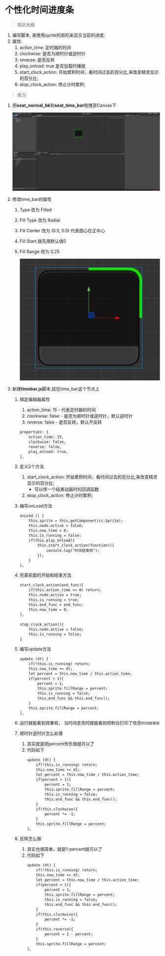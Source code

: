 # 个性化时间进度条

> 知识大纲
1. 编写脚本, 来使用sprite的扇形来显示当前的进度:
2. 属性: 
    1. action_time: 定时器的时间
    2. clockwise: 是否为顺时针或逆时针
    3. reverse:  是否反转
    4. play_onload: true 是否加载时播放
    5. start_clock_action: 开始累积时间，看时间过去的百分比,来改变精灵显示的百分比; 
    6. stop_clock_action: 停止计时累积;
    
> 练习
1. 把**seat_normal_bk**和**seat_time_bar**拖拽至Canvas下
    
    ![](./images/拖拽时间进度条素材.jpg)
    
2. 修改time_bar的属性
    1. Type 改为 Filled
    2. Fill Type 改为 Radial
    3. Fill Center 改为 (0.5, 0.5) 代表圆心在正中心 
    4. Fill Start 就先用默认值0
    5. Fill Range 改为 0.25
    
        ![](./images/time_bar的属性.jpg)   
        
3. 新建**timebar.js**脚本,挂在time_bar这个节点上
    1. 绑定编辑器属性
        1. action_time: 15 - 代表定时器的时间
        2. clockwise: false - 是否为顺时针或逆时针，默认逆时针
        3. reverse:  false  - 是否反转，默认不反转
        ```
        properties: {
            action_time: 15,
            clockwise: false,
            reverse: false,
            play_onload: true,
        },
        ```
    2. 定义2个方法        
        1. start_clock_action: 开始累积时间，看时间过去的百分比,来改变精灵显示的百分比; 
            * 可以传一个结束动画时的回调函数
        2. stop_clock_action: 停止计时累积;  
        
    3. 编写onLoad方法
        ```
        onLoad () {
            this.sprite = this.getComponent(cc.Sprite);
            this.node.active = false;
            this.now_time = 0;
            this.is_running = false;
            if(this.play_onload){
                this.start_clock_action(function(){
                    console.log("时间结束啦");
                });
            }
        },
        ``` 
    4. 完善前面的开始和结束方法
        ```
        start_clock_action(end_func){
            if(this.action_time <= 0) return;
            this.node.active = true;
            this.is_running = true;
            this.end_func = end_func;
            this.now_time = 0;
        },
        
        stop_clock_action(){
            this.node.active = false;
            this.is_running = false;
        }
        ```    
    5. 编写update方法
        ```
        update (dt) {
            if(!this.is_running) return;
            this.now_time += dt;
            let percent = this.now_time / this.action_time;
            if(percent > 1){
                percent = 1;
                this.sprite.fillRange = percent;
                this.is_running = false;
                this.end_func && this.end_func();
            }
            this.sprite.fillRange = percent;
        },
        ```    
    6. 运行就能看到效果啦， 当时间走完时就能看到控制台打印了信息`时间结束啦`
    7. 顺时针逆时针怎么处理
        1. 其实就是把percent传负值就可以了
        2. 代码如下
            ```
            update (dt) {
                if(!this.is_running) return;
                this.now_time += dt;
                let percent = this.now_time / this.action_time;
                if(percent > 1){
                    percent = 1;
                    this.sprite.fillRange = percent;
                    this.is_running = false;
                    this.end_func && this.end_func();
                }
                if(this.clockwise){
                    percent *= -1;
                }
                this.sprite.fillRange = percent;
            },
            ```   
    8. 反转怎么做
        1. 其实也很简单，就是1-percent就可以了
        2. 代码如下
            ```
            update (dt) {
            	if(!this.is_running) return;
            	this.now_time += dt;
            	let percent = this.now_time / this.action_time;
            	if(percent > 1){
            		percent = 1;
            		this.sprite.fillRange = percent;
            		this.is_running = false;
            		this.end_func && this.end_func();
            	}
            	if(this.clockwise){
            		percent *= -1;
            	}
            	if(this.reverse){
            		percent = 1 - percent;
            	}
            	this.sprite.fillRange = percent;
            },
            ```    
           
        
           
    
    
